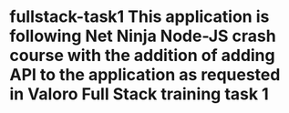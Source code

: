 # fullstack-task1 This application is following Net Ninja Node-JS crash course with the addition of adding API to the application as requested in Valoro Full Stack training task 1
